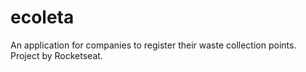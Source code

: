 # ecoleta
An application for companies to register their waste collection points. Project by Rocketseat.
